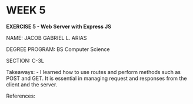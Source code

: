 # WEEK 5

**EXERCISE 5 - Web Server with Express JS**

NAME: JACOB GABRIEL L. ARIAS

DEGREE PROGRAM: BS Computer Science

SECTION: C-3L

Takeaways:
    - I learned how to use routes and perform methods such as POST and GET. It is essential in managing request and responses from the client and the server.


References:
    


